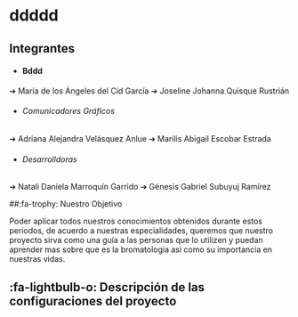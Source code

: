 # ddddd


 ## Integrantes



- #### Bddd
 ➔ Maria de los Ángeles del Cid García
➔ Joseline Johanna Quisque Rustrián 




- ###### Comunicadores Gráficos
➔ Adriana Alejandra Velásquez Anlue
➔ Marilis Abigail Escobar Estrada


- ###### Desarrolldoras
➔ Natali Daniela Marroquín Garrido
➔ Génesis Gabriel Subuyuj Ramírez




##:fa-trophy: Nuestro Objetivo


Poder aplicar todos nuestros conocimientos obtenidos durante estos periodos, de acuerdo a nuestras especialidades, queremos que nuestro proyecto sirva como una guía a las personas que lo utilizen y puedan aprender mas sobre que es la bromatologia asi como su importancia en nuestras vidas.



## :fa-lightbulb-o: Descripción de las configuraciones del proyecto
